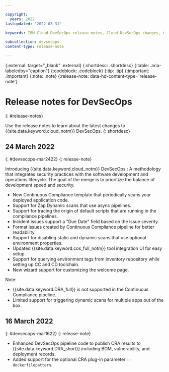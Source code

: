 ```yaml
---

copyright:
  years: 2022
lastupdated: "2022-03-31"

keywords: IBM Cloud DevSecOps release notes, Cloud DevSecOps changes, Cloud DevSecOps updates

subcollection: devsecops
content-type: release-note

---
```


{:external: target="_blank" .external}
{:shortdesc: .shortdesc}
{:table: .aria-labeledby="caption"}
{:codeblock: .codeblock}
{:tip: .tip}
{:important: .important}
{:note: .note}
{:release-note: data-hd-content-type='release-note'}

# Release notes for DevSecOps
{: #release-notes}

Use the release notes to learn about the latest changes to {{site.data.keyword.cloud_notm}} DevSecOps.
{: shortdesc}

## 24 March 2022
{: #devsecops-mar2422}
{: release-note}

Introducing {{site.data.keyword.cloud_notm}} DevSecOps
:   A methodology that integrates security practices with the software development and operations lifecycle. The goal of the merge is to prioritize the balance of development speed and security.

- New Continuous Compliance template that periodically scans your deployed application code.
- Support for Zap Dynamic scans that use async pipelines.
- Support for tracing the origin of default scripts that are running in the compliance pipelines.
- Incident issues support a "Due Date" field based on the issue severity.
- Format issues created by Continuous Compliance pipeline for better readability.
- Support for disabling static and dynamic scans that use optional environment properties.
- Updated {{site.data.keyword.cos_full_notm}} tool integration UI for easy setup.
- Support for querying environment tags from inventory repository while setting up CC and CD toolchain.
- New wizard support for customizing the welcome page.

Note:
- {{site.data.keyword.DRA_full}} is not supported in the Continuous Compliance pipeline.
- Limited support for triggering dynamic scans for multiple apps out of the box.

## 16 March 2022
{: #devsecops-mar1622}
{: release-note}

- Enhanced DevSecOps pipeline code to publish CRA results to {{site.data.keyword.DRA_short}} including BOM, vulnerability, and deployment records.
- Added support for the optional CRA plug-in parameter `--dockerfilepattern`.
